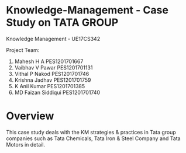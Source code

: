 # Knowledge-Management - Case Study on TATA GROUP
Knowledge Management - UE17CS342

Project Team:
1. Mahesh H A      PES1201701667
2. Vaibhav V Pawar PES1201701131
3. Vithal P Nakod  PES1201701746
4. Krishna Jadhav  PES1201701759
5. K Anil Kumar    PES1201701385
6. MD Faizan Siddiqui PES1201701740

# Overview
This case study deals with the KM strategies & practices in Tata group companies such as Tata Chemicals, Tata Iron & Steel Company and Tata Motors in detail. 

